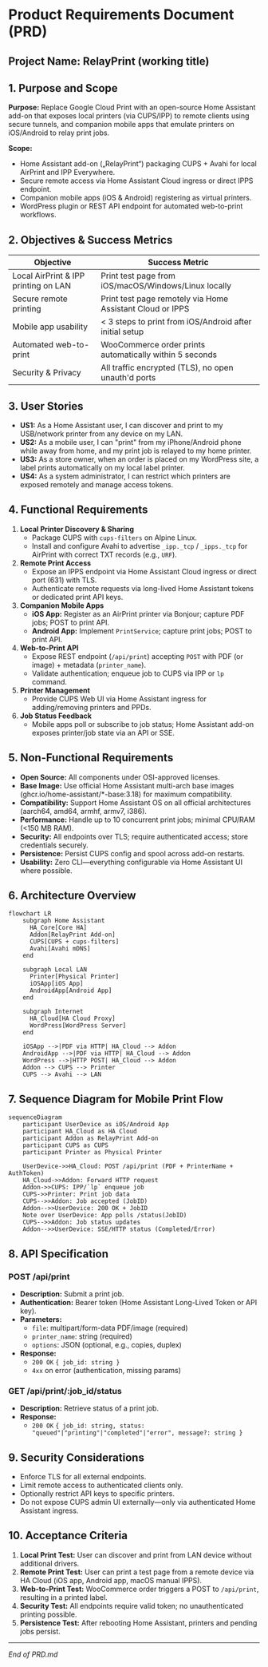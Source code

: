 # Product Requirements Document (PRD)

## Project Name: RelayPrint (working title)

## 1. Purpose and Scope

**Purpose:** Replace Google Cloud Print with an open-source Home Assistant add-on that exposes local printers (via CUPS/IPP) to remote clients using secure tunnels, and companion mobile apps that emulate printers on iOS/Android to relay print jobs.

**Scope:**

- Home Assistant add-on („RelayPrint“) packaging CUPS + Avahi for local AirPrint and IPP Everywhere.
- Secure remote access via Home Assistant Cloud ingress or direct IPPS endpoint.
- Companion mobile apps (iOS & Android) registering as virtual printers.
- WordPress plugin or REST API endpoint for automated web-to-print workflows.

## 2. Objectives & Success Metrics

| Objective                            | Success Metric                                            |
| ------------------------------------ | --------------------------------------------------------- |
| Local AirPrint & IPP printing on LAN | Print test page from iOS/macOS/Windows/Linux locally      |
| Secure remote printing               | Print test page remotely via Home Assistant Cloud or IPPS |
| Mobile app usability                 | < 3 steps to print from iOS/Android after initial setup   |
| Automated web-to-print               | WooCommerce order prints automatically within 5 seconds   |
| Security & Privacy                   | All traffic encrypted (TLS), no open unauth'd ports       |

## 3. User Stories

- **US1:** As a Home Assistant user, I can discover and print to my USB/network printer from any device on my LAN.
- **US2:** As a mobile user, I can "print" from my iPhone/Android phone while away from home, and my print job is relayed to my home printer.
- **US3:** As a store owner, when an order is placed on my WordPress site, a label prints automatically on my local label printer.
- **US4:** As a system administrator, I can restrict which printers are exposed remotely and manage access tokens.

## 4. Functional Requirements

1. **Local Printer Discovery & Sharing**
   - Package CUPS with `cups-filters` on Alpine Linux.
   - Install and configure Avahi to advertise `_ipp._tcp` / `_ipps._tcp` for AirPrint with correct TXT records (e.g., `URF`).
2. **Remote Print Access**
   - Expose an IPPS endpoint via Home Assistant Cloud ingress or direct port (631) with TLS.
   - Authenticate remote requests via long-lived Home Assistant tokens or dedicated print API keys.
3. **Companion Mobile Apps**
   - **iOS App:** Register as an AirPrint printer via Bonjour; capture PDF jobs; POST to print API.
   - **Android App:** Implement `PrintService`; capture print jobs; POST to print API.
4. **Web-to-Print API**
   - Expose REST endpoint (`/api/print`) accepting `POST` with PDF (or image) + metadata (`printer_name`).
   - Validate authentication; enqueue job to CUPS via IPP or `lp` command.
5. **Printer Management**
   - Provide CUPS Web UI via Home Assistant ingress for adding/removing printers and PPDs.
6. **Job Status Feedback**
   - Mobile apps poll or subscribe to job status; Home Assistant add-on exposes printer/job state via an API or SSE.

## 5. Non-Functional Requirements

- **Open Source:** All components under OSI-approved licenses.
- **Base Image:** Use official Home Assistant multi-arch base images (ghcr.io/home-assistant/*-base:3.18) for maximum compatibility.
- **Compatibility:** Support Home Assistant OS on all official architectures (aarch64, amd64, armhf, armv7, i386).
- **Performance:** Handle up to 10 concurrent print jobs; minimal CPU/RAM (<150 MB RAM).
- **Security:** All endpoints over TLS; require authenticated access; store credentials securely.
- **Persistence:** Persist CUPS config and spool across add-on restarts.
- **Usability:** Zero CLI—everything configurable via Home Assistant UI where possible.

## 6. Architecture Overview

```mermaid
flowchart LR
    subgraph Home Assistant
      HA_Core[Core HA]
      Addon[RelayPrint Add-on]
      CUPS[CUPS + cups-filters]
      Avahi[Avahi mDNS]
    end

    subgraph Local LAN
      Printer[Physical Printer]
      iOSApp[iOS App]
      AndroidApp[Android App]
    end

    subgraph Internet
      HA_Cloud[HA Cloud Proxy]
      WordPress[WordPress Server]
    end

    iOSApp -->|PDF via HTTP| HA_Cloud --> Addon
    AndroidApp -->|PDF via HTTP| HA_Cloud --> Addon
    WordPress -->|HTTP POST| HA_Cloud --> Addon
    Addon --> CUPS --> Printer
    CUPS --> Avahi --> LAN
```

## 7. Sequence Diagram for Mobile Print Flow

```mermaid
sequenceDiagram
    participant UserDevice as iOS/Android App
    participant HA_Cloud as HA Cloud
    participant Addon as RelayPrint Add-on
    participant CUPS as CUPS
    participant Printer as Physical Printer

    UserDevice->>HA_Cloud: POST /api/print (PDF + PrinterName + AuthToken)
    HA_Cloud->>Addon: Forward HTTP request
    Addon->>CUPS: IPP/`lp` enqueue job
    CUPS->>Printer: Print job data
    CUPS-->>Addon: Job accepted (JobID)
    Addon-->>UserDevice: 200 OK + JobID
    Note over UserDevice: App polls /status(JobID)
    CUPS-->>Addon: Job status updates
    Addon-->>UserDevice: SSE/HTTP status (Completed/Error)
```

## 8. API Specification

### POST /api/print

- **Description:** Submit a print job.
- **Authentication:** Bearer token (Home Assistant Long-Lived Token or API key).
- **Parameters:**
  - `file`: multipart/form-data PDF/image (required)
  - `printer_name`: string (required)
  - `options`: JSON (optional, e.g., copies, duplex)
- **Response:**
  - `200 OK` `{ job_id: string }`
  - `4xx` on error (authentication, missing params)

### GET /api/print/\:job\_id/status

- **Description:** Retrieve status of a print job.
- **Response:**
  - `200 OK` `{ job_id: string, status: "queued"|"printing"|"completed"|"error", message?: string }`

## 9. Security Considerations

- Enforce TLS for all external endpoints.
- Limit remote access to authenticated clients only.
- Optionally restrict API keys to specific printers.
- Do not expose CUPS admin UI externally—only via authenticated Home Assistant ingress.

## 10. Acceptance Criteria

1. **Local Print Test:** User can discover and print from LAN device without additional drivers.
2. **Remote Print Test:** User can print a test page from a remote device via HA Cloud (iOS app, Android app, macOS manual IPPS).
3. **Web-to-Print Test:** WooCommerce order triggers a POST to `/api/print`, resulting in a printed label.
4. **Security Test:** All endpoints require valid token; no unauthenticated printing possible.
5. **Persistence Test:** After rebooting Home Assistant, printers and pending jobs persist.

---

*End of PRD.md*

